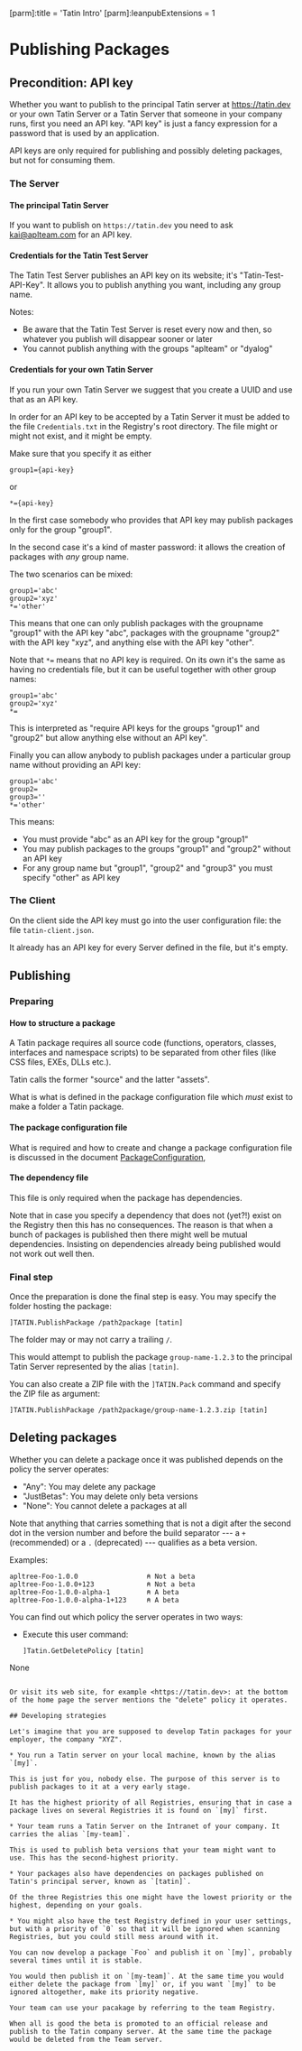 [parm]:title             = 'Tatin Intro'
[parm]:leanpubExtensions = 1


# Publishing Packages

## Precondition: API key

Whether you want to publish to the principal Tatin server at <https://tatin.dev> or your own Tatin Server or a Tatin Server that someone in your company runs, first you need an API key. "API key" is just a fancy expression for a password that is used by an application.

API keys are only required for publishing and possibly deleting packages, but not for consuming them.


### The Server


#### The principal Tatin Server

If you want to publish on `https://tatin.dev` you need to ask [kai@aplteam.com](mailto:kai@aplteam.com) for an API key.


#### Credentials for the Tatin Test Server

The Tatin Test Server publishes an API key on its website; it's "Tatin-Test-API-Key". It allows you to publish anything you want, including any group name.

Notes:

* Be aware that the Tatin Test Server is reset every now and then, so whatever you publish will disappear sooner or later
* You cannot publish anything with the groups "aplteam" or "dyalog"



#### Credentials for your own Tatin Server 

If you run your own Tatin Server we suggest that you create a UUID and use that as an API key. 

In order for an API key to be accepted by a Tatin Server it must be added to the file `Credentials.txt` in the Registry's root directory. The file might or might not exist, and it might be empty.

Make sure that you specify it as either

```
group1={api-key}
```

or

```
*={api-key}
```

In the first case somebody who provides that API key may publish packages only for the group "group1".

In the second case it's a kind of master password: it allows the creation of packages with _any_ group name.

The two scenarios can be mixed:

```
group1='abc'
group2='xyz'
*='other'
```

This means that one can only publish packages with the groupname "group1" with the API key "abc", packages with the groupname "group2" with the API key "xyz", and anything else with the API key "other".

Note that `*=` means that no API key is required. On its own it's the same as having no credentials file, but it can be useful together with other group names:

```
group1='abc'
group2='xyz'
*=
```

This is interpreted as "require API keys for the groups "group1" and "group2" but allow anything else without an API key".

Finally you can allow anybody to publish packages under a particular group name without providing an API key:

```
group1='abc'
group2=
group3=''
*='other'
```

This means:

* You must provide "abc" as an API key for the group "group1"
* You may publish packages to the groups "group1" and "group2" without an API key 
* For any group name but "group1", "group2" and "group3" you must specify "other" as API key

### The Client

On the client side the API key must go into the user configuration file: the file `tatin-client.json`.

It already has an API key for every Server defined in the file, but it's empty.


## Publishing


### Preparing

#### How to structure a package

A Tatin package requires all source code (functions, operators, classes, interfaces and namespace scripts) to be separated from other files (like CSS files, EXEs, DLLs etc.).

Tatin calls the former "source" and the latter "assets". 

What is what is defined in the package configuration file which _must_ exist to make a folder a Tatin package.


#### The package configuration file

What is required and how to create and change a package configuration file is discussed in the document [PackageConfiguration](./PackageConfiguration.html ),


#### The dependency file

This file is only required when the package has dependencies.

Note that in case you specify a dependency that does not (yet?!) exist on the Registry then this has no consequences. The reason is that when a bunch of packages is published then there might well be mutual dependencies. Insisting on dependencies already being published would not work out well then.


### Final step

Once the preparation is done the final step is easy. You may specify the folder hosting the package:

```
]TATIN.PublishPackage /path2package [tatin]
```

The folder may or may not carry a trailing `/`.

This would attempt to publish the package `group-name-1.2.3` to the principal Tatin Server represented by the alias `[tatin]`.

You can also create a ZIP file with the `]TATIN.Pack` command and specify the ZIP file as argument:

```
]TATIN.PublishPackage /path2package/group-name-1.2.3.zip [tatin]
```


## Deleting packages

Whether you can delete a package once it was published depends on the policy the server operates:

* "Any": You may delete any package
* "JustBetas": You may delete only beta versions
* "None": You cannot delete a packages at all

Note that anything that carries something that is not a digit after the second dot in the version number and before the build separator --- a `+` (recommended) or a `.` (deprecated) --- qualifies as a beta version.

Examples:

```
apltree-Foo-1.0.0                 ⍝ Not a beta
apltree-Foo-1.0.0+123             ⍝ Not a beta
apltree-Foo-1.0.0-alpha-1         ⍝ A beta
apltree-Foo-1.0.0-alpha-1+123     ⍝ A beta
```

You can find out which policy the server operates in two ways:

* Execute this user command:

  ```
  ]Tatin.GetDeletePolicy [tatin]
None
  ```

Or visit its web site, for example <https://tatin.dev>: at the bottom of the home page the server mentions the "delete" policy it operates.

## Developing strategies

Let's imagine that you are supposed to develop Tatin packages for your employer, the company "XYZ".

* You run a Tatin server on your local machine, known by the alias `[my]`.

  This is just for you, nobody else. The purpose of this server is to publish packages to it at a very early stage.

  It has the highest priority of all Registries, ensuring that in case a package lives on several Registries it is found on `[my]` first.

* Your team runs a Tatin Server on the Intranet of your company. It carries the alias `[my-team]`.

  This is used to publish beta versions that your team might want to use. This has the second-highest priority.

* Your packages also have dependencies on packages published on Tatin's principal server, known as `[tatin]`.

  Of the three Registries this one might have the lowest priority or the highest, depending on your goals.

* You might also have the test Registry defined in your user settings, but with a priority of `0` so that it will be ignored when scanning Registries, but you could still mess around with it.

You can now develop a package `Foo` and publish it on `[my]`, probably several times until it is stable.

You would then publish it on `[my-team]`. At the same time you would either delete the package from `[my]` or, if you want `[my]` to be ignored altogether, make its priority negative.

Your team can use your pacakage by referring to the team Registry.

When all is good the beta is promoted to an official release and publish to the Tatin company server. At the same time the package would be deleted from the Team server.

